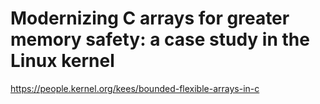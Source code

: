 # Modernizing C arrays for greater memory safety: a case study in the Linux kernel 
 <https://people.kernel.org/kees/bounded-flexible-arrays-in-c>